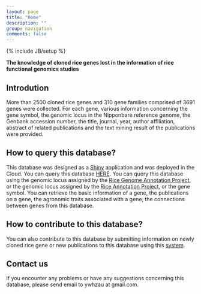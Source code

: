 ```yaml
---
layout: page
title: "Home"
description: ""
group: navigation
comments: false
---
```

{% include JB/setup %}

__The knowledge of cloned rice genes lost in the information of rice functional genomics studies__

## Introdution
More than 2500 cloned rice genes and 310 gene families comprised of 3691 genes were collected. For each gene, 
various information concerning the gene symbol, the genomic locus in the Nipponbare reference genome, 
the Genbank accession number, the title, journal, year, author affiliation, abstract of related 
publications and the text mining result of the publications were provided.

    
## How to query this database?

This database was designed as a [Shiny](http://shiny.rstudio.com/) application and was deployed in the Cloud. 
You can query this database [HERE](http://ricencode.ncpgr.cn).
You can query this database using the genomic locus assigned by the [Rice Genome Annotation Project](http://rice.plantbiology.msu.edu/), 
or the genomic locus assigned by the [Rice Annotation Project](http://rapdb.dna.affrc.go.jp/), or the gene symbol. 
You can retrieve the basic information of a gene, the publications on a gene, the agronomic traits associated with a gene, the connections between genes from this database.


## How to contribute to this database?

You can also contribute to this database by submitting information on newly cloned rice gene or new publications to this database using this [system](http://ricencode.ncpgr.cn). 


## Contact us
If you encounter any problems or have any suggestions concerning this database, please send email to ywhzau at gmail.com.


